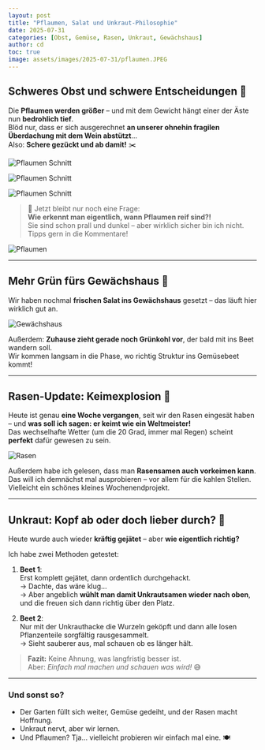 ```yaml
---
layout: post
title: "Pflaumen, Salat und Unkraut-Philosophie"
date: 2025-07-31
categories: [Obst, Gemüse, Rasen, Unkraut, Gewächshaus]
author: cd
toc: true
image: assets/images/2025-07-31/pflaumen.JPEG
---
```


## Schweres Obst und schwere Entscheidungen 🍑

Die **Pflaumen werden größer** – und mit dem Gewicht hängt einer der Äste nun **bedrohlich tief**.  
Blöd nur, dass er sich ausgerechnet **an unserer ohnehin fragilen Überdachung mit dem Wein abstützt**...  
Also: **Schere gezückt und ab damit!** ✂️

![Pflaumen Schnitt](/assets/images/2025-07-31/pflaume3.JPEG)

![Pflaumen Schnitt](/assets/images/2025-07-31/pflaume.JPEG) 

![Pflaumen Schnitt](/assets/images/2025-07-31/pflaume2.JPEG)

> 💭 Jetzt bleibt nur noch eine Frage:  
> **Wie erkennt man eigentlich, wann Pflaumen reif sind?!**  
> Sie sind schon prall und dunkel – aber wirklich sicher bin ich nicht.  
> Tipps gern in die Kommentare!

![Pflaumen](/assets/images/2025-07-31/pflaumen.JPEG)

---

## Mehr Grün fürs Gewächshaus 🥬

Wir haben nochmal **frischen Salat ins Gewächshaus** gesetzt – das läuft hier wirklich gut an.

![Gewächshaus](/assets/images/2025-07-31/salat.JPEG)

Außerdem: **Zuhause zieht gerade noch Grünkohl vor**, der bald mit ins Beet wandern soll.  
Wir kommen langsam in die Phase, wo richtig Struktur ins Gemüsebeet kommt!

---

## Rasen-Update: Keimexplosion 🌱

Heute ist genau **eine Woche vergangen**, seit wir den Rasen eingesät haben – und **was soll ich sagen: er keimt wie ein Weltmeister!**  
Das wechselhafte Wetter (um die 20 Grad, immer mal Regen) scheint **perfekt** dafür gewesen zu sein.

![Rasen](/assets/images/2025-07-31/rasen0731.JPEG)

Außerdem habe ich gelesen, dass man **Rasensamen auch vorkeimen kann**.  
Das will ich demnächst mal ausprobieren – vor allem für die kahlen Stellen. Vielleicht ein schönes kleines Wochenendprojekt.

---

## Unkraut: Kopf ab oder doch lieber durch? 🤔

Heute wurde auch wieder **kräftig gejätet** – aber **wie eigentlich richtig?**

Ich habe zwei Methoden getestet:

1. **Beet 1**:  
   Erst komplett gejätet, dann ordentlich durchgehackt.  
   → Dachte, das wäre klug…  
   → Aber angeblich **wühlt man damit Unkrautsamen wieder nach oben**, und die freuen sich dann richtig über den Platz.

2. **Beet 2**:  
   Nur mit der Unkrauthacke die Wurzeln geköpft und dann alle losen Pflanzenteile sorgfältig rausgesammelt.  
   → Sieht sauberer aus, mal schauen ob es länger hält.

> **Fazit:** Keine Ahnung, was langfristig besser ist.  
> Aber: *Einfach mal machen und schauen was wird!* 😅

---

### Und sonst so?

- Der Garten füllt sich weiter, Gemüse gedeiht, und der Rasen macht Hoffnung.
- Unkraut nervt, aber wir lernen.
- Und Pflaumen? Tja… vielleicht probieren wir einfach mal eine. 🍽️

